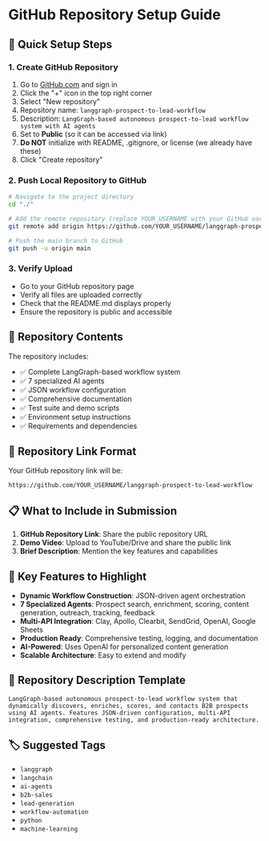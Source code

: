 # GitHub Repository Setup Guide

## 🚀 **Quick Setup Steps**

### 1. Create GitHub Repository
1. Go to [GitHub.com](https://github.com) and sign in
2. Click the "+" icon in the top right corner
3. Select "New repository"
4. Repository name: `langgraph-prospect-to-lead-workflow`
5. Description: `LangGraph-based autonomous prospect-to-lead workflow system with AI agents`
6. Set to **Public** (so it can be accessed via link)
7. **Do NOT** initialize with README, .gitignore, or license (we already have these)
8. Click "Create repository"

### 2. Push Local Repository to GitHub
```bash
# Navigate to the project directory
cd "./"

# Add the remote repository (replace YOUR_USERNAME with your GitHub username)
git remote add origin https://github.com/YOUR_USERNAME/langgraph-prospect-to-lead-workflow.git

# Push the main branch to GitHub
git push -u origin main
```

### 3. Verify Upload
- Go to your GitHub repository page
- Verify all files are uploaded correctly
- Check that the README.md displays properly
- Ensure the repository is public and accessible

## 📁 **Repository Contents**

The repository includes:
- ✅ Complete LangGraph-based workflow system
- ✅ 7 specialized AI agents
- ✅ JSON workflow configuration
- ✅ Comprehensive documentation
- ✅ Test suite and demo scripts
- ✅ Environment setup instructions
- ✅ Requirements and dependencies

## 🔗 **Repository Link Format**

Your GitHub repository link will be:
```
https://github.com/YOUR_USERNAME/langgraph-prospect-to-lead-workflow
```

## 📋 **What to Include in Submission**

1. **GitHub Repository Link**: Share the public repository URL
2. **Demo Video**: Upload to YouTube/Drive and share the public link
3. **Brief Description**: Mention the key features and capabilities

## 🎯 **Key Features to Highlight**

- **Dynamic Workflow Construction**: JSON-driven agent orchestration
- **7 Specialized Agents**: Prospect search, enrichment, scoring, content generation, outreach, tracking, feedback
- **Multi-API Integration**: Clay, Apollo, Clearbit, SendGrid, OpenAI, Google Sheets
- **Production Ready**: Comprehensive testing, logging, and documentation
- **AI-Powered**: Uses OpenAI for personalized content generation
- **Scalable Architecture**: Easy to extend and modify

## 📝 **Repository Description Template**

```
LangGraph-based autonomous prospect-to-lead workflow system that dynamically discovers, enriches, scores, and contacts B2B prospects using AI agents. Features JSON-driven configuration, multi-API integration, comprehensive testing, and production-ready architecture.
```

## 🏷️ **Suggested Tags**

- `langgraph`
- `langchain`
- `ai-agents`
- `b2b-sales`
- `lead-generation`
- `workflow-automation`
- `python`
- `machine-learning`
